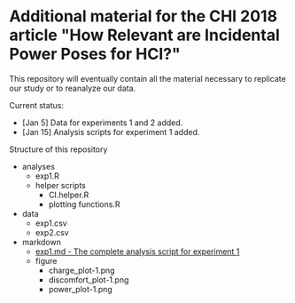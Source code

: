 # Additional material for the CHI 2018 article "How Relevant are Incidental Power Poses for HCI?"

This repository will eventually contain all the material necessary to replicate our study or to reanalyze our data.

Current status:
* [Jan 5] Data for experiments 1 and 2 added.
* [Jan 15] Analysis scripts for experiment 1 added.

Structure of this repository
* analyses
  * exp1.R
  * helper scripts
    * CI.helper.R
    * plotting functions.R
* data
  * exp1.csv
  * exp2.csv
* markdown
  * [exp1.md - The complete analysis script for experiment 1](markdown/exp1.md) 
  * figure
    * charge_plot-1.png
    * discomfort_plot-1.png
    * power_plot-1.png

